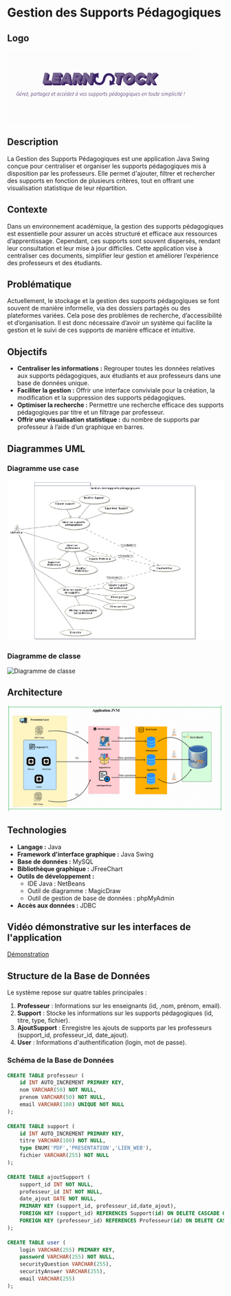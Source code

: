 # Gestion des Supports Pédagogiques
## Logo
![Logo](src/images/logo.png)

## Description

La Gestion des Supports Pédagogiques est une application Java Swing conçue pour centraliser et organiser les supports pédagogiques mis à disposition par les professeurs. Elle permet d'ajouter, filtrer et rechercher des supports en fonction de plusieurs critères, tout en offrant une visualisation statistique de leur répartition.


## Contexte

Dans un environnement académique, la gestion des supports pédagogiques est essentielle pour assurer un accès structuré et efficace aux ressources d’apprentissage. Cependant, ces supports sont souvent dispersés, rendant leur consultation et leur mise à jour difficiles. Cette application vise à centraliser ces documents, simplifier leur gestion et améliorer l’expérience des professeurs et des étudiants.


## Problématique

Actuellement, le stockage et la gestion des supports pédagogiques se font souvent de manière informelle, via des dossiers partagés ou des plateformes variées. Cela pose des problèmes de recherche, d’accessibilité et d’organisation. Il est donc nécessaire d’avoir un système qui facilite la gestion et le suivi de ces supports de manière efficace et intuitive.

## Objectifs

* **Centraliser les informations :** Regrouper toutes les données relatives aux supports pédagogiques, aux étudiants et aux professeurs dans une base de données unique.
* **Faciliter la gestion :** Offrir une interface conviviale pour la création, la modification et la suppression des supports pédagogiques.
* **Optimiser la recherche :** Permettre une recherche efficace des supports pédagogiques par titre et un filtrage par professeur.
* **Offrir une visualisation statistique :** du nombre de supports par professeur à l’aide d’un graphique en barres.

## Diagrammes UML

### Diagramme use case 
![Diagramme use case ](src/images/usecase.png)


### Diagramme de classe
![Diagramme de classe](src/images/diagrdeclasses.png)


## Architecture

 ![Architecture du projet](src/images/architecture.png)
 
## Technologies

* **Langage :** Java
* **Framework d'interface graphique :** Java Swing
* **Base de données :** MySQL
* **Bibliothèque graphique :** JFreeChart
* **Outils de développement :**
    * IDE Java : NetBeans
    * Outil de diagramme : MagicDraw
    * Outil de gestion de base de données : phpMyAdmin
* **Accès aux données :** JDBC

##   Vidéo démonstrative sur les interfaces de l'application


[Démonstration](https://github.com/user-attachments/assets/dac73c96-a792-4bc2-ab53-7942121f22f7
)

## Structure de la Base de Données

Le système repose sur quatre tables principales :

1.  **Professeur** : Informations sur les enseignants (id, ,nom, prénom, email).
2.  **Support** : Stocke les informations sur les supports pédagogiques (id, titre, type, fichier).
3.  **AjoutSupport** : Enregistre les ajouts de supports par les professeurs (support_id, professeur_id, date_ajout).
4.  **User** : Informations d'authentification (login, mot de passe).

### Schéma de la Base de Données

```sql
CREATE TABLE professeur (
    id INT AUTO_INCREMENT PRIMARY KEY,
    nom VARCHAR(50) NOT NULL,
    prenom VARCHAR(50) NOT NULL,
    email VARCHAR(100) UNIQUE NOT NULL
);

CREATE TABLE support (
    id INT AUTO_INCREMENT PRIMARY KEY,
    titre VARCHAR(100) NOT NULL,
    type ENUM('PDF','PRESENTATION','LIEN_WEB'),
    fichier VARCHAR(255) NOT NULL
);

CREATE TABLE ajoutSupport (
    support_id INT NOT NULL,
    professeur_id INT NOT NULL,
    date_ajout DATE NOT NULL,
    PRIMARY KEY (support_id, professeur_id,date_ajout),
    FOREIGN KEY (support_id) REFERENCES Support(id) ON DELETE CASCADE ON UPDATE CASCADE,
    FOREIGN KEY (professeur_id) REFERENCES Professeur(id) ON DELETE CASCADE ON UPDATE CASCADE
);

CREATE TABLE user (
    login VARCHAR(255) PRIMARY KEY,
    password VARCHAR(255) NOT NULL,
    securityQuestion VARCHAR(255),
    securityAnswer VARCHAR(255),
    email VARCHAR(255)
);



